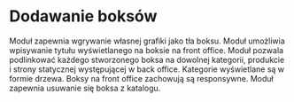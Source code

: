 # Dodawanie boksów
Moduł zapewnia wgrywanie własnej grafiki jako tła boksu.
Moduł umożliwia wpisywanie  tytułu wyświetlanego na boksie na front office.
Moduł pozwala podlinkować każdego stworzonego boksa na dowolnej kategorii, produkcie i strony statycznej występującej w back office. Kategorie wyświetlane są w formie drzewa.
Boksy na front office zachowują są responsywne.
Moduł zapewnia usuwanie się boksa z katalogu.
